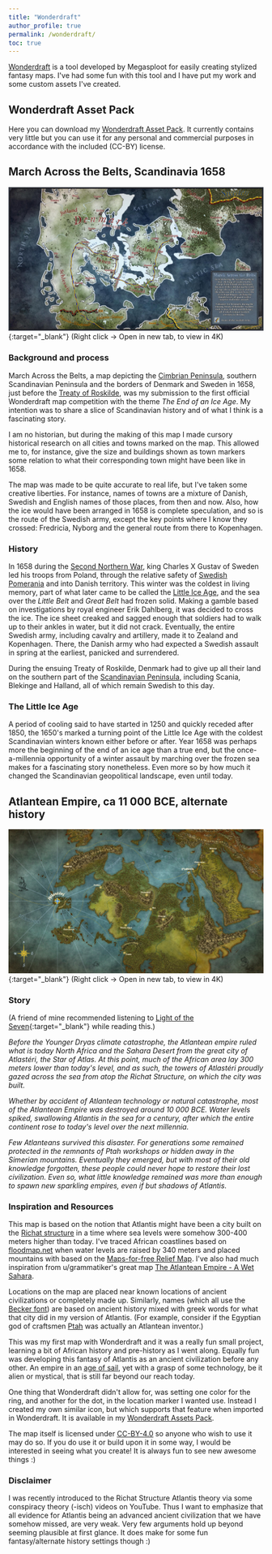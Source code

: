 ```yaml
---
title: "Wonderdraft"
author_profile: true
permalink: /wonderdraft/
toc: true
---
```


[Wonderdraft](https://www.wonderdraft.net) is a tool developed by Megasploot  for easily creating stylized fantasy maps. I've had some fun with this tool and I have put my work and some custom assets I've created.

## Wonderdraft Asset Pack

Here you can download my [Wonderdraft Asset Pack](/assets/docs/ecen_wonderdraft_assets.zip). It currently contains very little but you can use it for any personal and commercial purposes in accordance with the included (CC-BY) license.

## March Across the Belts, Scandinavia 1658
[![Map of the Atlantean Empire](/assets/images/march-across-the-belts-1080p.jpg "Right click -> Open in new tab, to view in 4K")](/assets/images/march-across-the-belts.png "March Across the Belts, Scandinavia 1658, 4K PNG"){:target="\_blank"}
(Right click -> Open in new tab, to view in 4K)

### Background and process
March Across the Belts, a map depicting the [Cimbrian Peninsula](https://en.wikipedia.org/wiki/Jutland), southern Scandinavian Peninsula and the borders of Denmark and Sweden in 1658, just before the [Treaty of Roskilde](https://en.wikipedia.org/wiki/Treaty_of_Roskilde), was my submission to the first official Wonderdraft map competition with the theme _The End of an Ice Age_. My intention was to share a slice of Scandinavian history and of what I think is a fascinating story.

I am no historian, but during the making of this map I made cursory historical research on all cities and towns marked on the map. This allowed me to, for instance, give the size and buildings shown as town markers some relation to what their corresponding town might have been like in 1658.

The map was made to be quite accurate to real life, but I've taken some creative liberties. For instance, names of towns are a mixture of Danish, Swedish and English names of those places, from then and now. Also, how the ice would have been arranged in 1658 is complete speculation, and so is the route of the Swedish army, except the key points where I know they crossed: Fredricia, Nyborg and the general route from there to Kopenhagen.

### History
In 1658 during the [Second Northern War](https://en.wikipedia.org/wiki/Second_Northern_War), king Charles X Gustav of Sweden led his troops from Poland, through the relative safety of [Swedish Pomerania](https://en.wikipedia.org/wiki/Swedish_Pomerania) and into Danish territory. This winter was the coldest in living memory, part of what later came to be called the [Little Ice Age](https://en.wikipedia.org/wiki/Little_Ice_Age), and the sea over the _Little Belt_ and _Great Belt_ had frozen solid. Making a gamble based on investigations by royal engineer Erik Dahlberg, it was decided to cross the ice. The ice sheet creaked and sagged enough that soldiers had to walk up to their ankles in water, but it did not crack. Eventually, the entire Swedish army, including cavalry and artillery, made it to Zealand and Kopenhagen. There, the Danish army who had expected a Swedish assault in spring at the earliest, panicked and surrendered.

During the ensuing Treaty of Roskilde, Denmark had to give up all their land on the southern part of the [Scandinavian Peninsula](https://en.wikipedia.org/wiki/Scandinavian_Peninsula), including Scania, Blekinge and Halland, all of which remain Swedish to this day.

### The Little Ice Age
A period of cooling said to have started in 1250 and quickly receded after 1850, the 1650's marked a turning point of the Little Ice Age with the coldest Scandinavian winters known either before or after. Year 1658 was perhaps more the beginning of the end of an ice age than a true end, but the once-a-millennia opportunity of a winter assault by marching over the frozen sea makes for a fascinating story nonetheless. Even more so by how much it changed the Scandinavian geopolitical landscape, even until today.


## Atlantean Empire, ca 11 000 BCE, alternate history
[![Map of the Atlantean Empire](/assets/images/atlantis-1080p.jpg "Right click -> Open in new tab, to view in 4K")](/assets/images/atlantis.png "Map of the Atlantean Empire, 4K PNG"){:target="\_blank"}
(Right click -> Open in new tab, to view in 4K)

### Story
(A friend of mine recommended listening to [Light of the Seven](https://www.youtube.com/watch?v=pS-gbqbVd8c&list=LLfGQJjrmuK5X2l4CUlVdB3A&index=24){:target="\_blank"} while reading this.)

*Before the Younger Dryas climate catastrophe, the Atlantean empire ruled what is today North Africa and the Sahara Desert from the great city of Atlastéri, the Star of Atlas. At this point, much of the African area lay 300 meters lower than today's level, and as such, the towers of Atlastéri proudly gazed across the sea from atop the Richat Structure, on which the city was built.*

*Whether by accident of Atlantean technology or natural catastrophe, most of the Atlantean Empire was destroyed around 10 000 BCE. Water levels spiked, swallowing Atlantis in the sea for a century, after which the entire continent rose to today's level over the next millennia.*

*Few Atlanteans survived this disaster. For generations some remained protected in the remnants of Ptah workshops or hidden away in the Simerian mountains. Eventually they emerged, but with most of their old knowledge forgotten, these people could never hope to restore their lost civilization. Even so, what little knowledge remained was more than enough to spawn new sparkling empires, even if but shadows of Atlantis.*

### Inspiration and Resources
This map is based on the notion that Atlantis might have been a city built on the [Richat structure](https://en.wikipedia.org/wiki/Richat_Structure) in a time where sea levels were somehow 300-400 meters higher than today. I've traced African coastlines based on [floodmap.net](http://www.floodmap.net/) when water levels are raised by 340 meters and placed mountains with based on the [Maps-for-free Relief Map](https://maps-for-free.com/). I've also had much inspiration from u/grammatiker's great map [The Atlantean Empire - A Wet Sahara](https://www.reddit.com/r/wonderdraft/comments/9q4vkz/the_atlantean_empire_a_wet_sahara_c_4500_bce/).

Locations on the map are placed near known locations of ancient civilizations or completely made up. Similarly, names (which all use the [Becker font](https://www.1001fonts.com/becker-font.html)) are based on ancient history mixed with greek words for what that city did in my version of Atlantis. (For example, consider if the Egyptian god of craftsmen [Ptah](https://en.wikipedia.org/wiki/Ptah) was actually an Atlantean inventor.)

This was my first map with Wonderdraft and it was a really fun small project, learning a bit of African history and pre-history as I went along. Equally fun was developing this fantasy of Atlantis as an ancient civilization before any other. An empire in an [age of sail](https://en.wikipedia.org/wiki/Age_of_Sail), yet with a grasp of some technology, be it alien or mystical, that is still far beyond our reach today.

One thing that Wonderdraft didn't allow for, was setting one color for the ring, and another for the dot, in the location marker I wanted use. Instead I created my own similar icon, but which supports that feature when imported in Wonderdraft. It is available in my [Wonderdraft Assets Pack](/assets/docs/ecen_wonderdraft_assets.zip).

The map itself is licensed under [CC-BY-4.0](https://creativecommons.org/licenses/by/4.0/) so anyone who wish to use it may do so. If you do use it or build upon it in some way, I would be interested in seeing what you create! It is always fun to see new awesome things :)

### Disclaimer
I was recently introduced to the Richat Structure Atlantis theory via some conspiracy theory (-isch) videos on YouTube. Thus I want to emphasize that all evidence for Atlantis being an advanced ancient civilization that we have somehow missed, are very weak. Very few arguments hold up beyond seeming plausible at first glance. It does make for some fun fantasy/alternate history settings though :)

